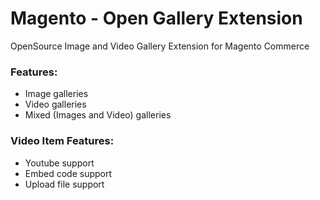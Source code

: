 # Magento - Open Gallery Extension

OpenSource Image and Video Gallery Extension for Magento Commerce

### Features:
* Image galleries
* Video galleries
* Mixed (Images and Video) galleries

### Video Item Features:
* Youtube support
* Embed code support
* Upload file support

